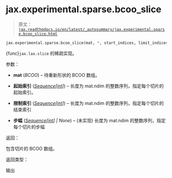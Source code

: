 # jax.experimental.sparse.bcoo_slice

> 原文：[`jax.readthedocs.io/en/latest/_autosummary/jax.experimental.sparse.bcoo_slice.html`](https://jax.readthedocs.io/en/latest/_autosummary/jax.experimental.sparse.bcoo_slice.html)

```py
jax.experimental.sparse.bcoo_slice(mat, *, start_indices, limit_indices, strides=None)
```

{func}`jax.lax.slice` 的稀疏实现。

参数：

+   **mat** (*BCOO*) – 待重新形状的 BCOO 数组。

+   **起始索引** ([*Sequence*](https://docs.python.org/3/library/collections.abc.html#collections.abc.Sequence "(在 Python v3.12 中)")*[*[*int*](https://docs.python.org/3/library/functions.html#int "(在 Python v3.12 中)")*]*) – 长度为 mat.ndim 的整数序列，指定每个切片的起始索引。

+   **限制索引** ([*Sequence*](https://docs.python.org/3/library/collections.abc.html#collections.abc.Sequence "(在 Python v3.12 中)")*[*[*int*](https://docs.python.org/3/library/functions.html#int "(在 Python v3.12 中)")*]*) – 长度为 mat.ndim 的整数序列，指定每个切片的结束索引

+   **步幅** ([*Sequence*](https://docs.python.org/3/library/collections.abc.html#collections.abc.Sequence "(在 Python v3.12 中)")*[*[*int*](https://docs.python.org/3/library/functions.html#int "(在 Python v3.12 中)")*]* *|* *None*) – (未实现) 长度为 mat.ndim 的整数序列，指定每个切片的步幅

返回：

包含切片的 BCOO 数组。

返回类型：

输出
